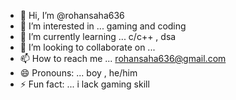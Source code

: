 - 👋 Hi, I’m @rohansaha636
- 👀 I’m interested in ... gaming  and  coding 
- 🌱 I’m currently learning ... c/c++ , dsa 
- 💞️ I’m looking to collaborate on ...
- 📫 How to reach me ... rohansaha636@gmail.com 
- 😄 Pronouns: ...  boy  , he/him 
- ⚡ Fun fact: ... i lack gaming skill

<!---
rohansaha636/rohansaha636 is a ✨ special ✨ repository because its `README.md` (this file) appears on your GitHub profile.
You can click the Preview link to take a look at your changes.
--->
